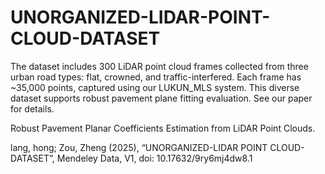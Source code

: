 # UNORGANIZED-LIDAR-POINT-CLOUD-DATASET
The dataset includes 300 LiDAR point cloud frames collected from three urban road types: flat, crowned, and traffic-interfered. Each frame has ~35,000 points, captured using our LUKUN_MLS system. This diverse dataset supports robust pavement plane fitting evaluation. See our paper for details.

Robust Pavement Planar Coefficients Estimation from LiDAR Point Clouds.

lang, hong; Zou, Zheng (2025), “UNORGANIZED-LIDAR POINT CLOUD-DATASET”, Mendeley Data, V1, doi: 10.17632/9ry6mj4dw8.1
